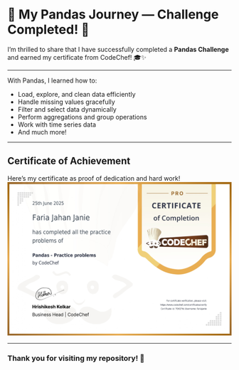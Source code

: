 
# 🐼 My Pandas Journey — Challenge Completed! 🎉


I’m thrilled to share that I have successfully completed a **Pandas Challenge** and earned my certificate from CodeChef! 🎓✨

---

With Pandas, I learned how to:  
- Load, explore, and clean data efficiently  
- Handle missing values gracefully  
- Filter and select data dynamically  
- Perform aggregations and group operations  
- Work with time series data  
- And much more!

---


## Certificate of Achievement  
Here’s my certificate as proof of dedication and hard work!  
![My Pandas Certificate](https://github.com/jahanOSTG/Practice_Pandas-CodeChef/blob/main/pandas.jpg)


---

### Thank you for visiting my repository! 🙏  





